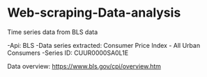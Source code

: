 # Web-scraping-Data-analysis
Time series data from BLS data

-Api: BLS
-Data series extracted: Consumer Price Index - All Urban Consumers 
-Series ID: CUUR0000SA0L1E

Data overview: https://www.bls.gov/cpi/overview.htm
